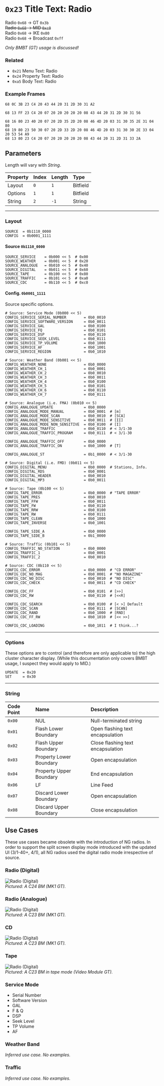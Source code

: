 # `0x23` Title Text: Radio

Radio `0x68` → GT `0x3b`  
~~Radio `0x68` → MID `0xc0`~~  
Radio `0x68` → IKE `0x80`  
Radio `0x68` → Broadcast `0xff`

*Only BMBT (GT) usage is discussed!*

### Related

- `0x21` Menu Text: Radio
- `0x24` Property Text: Radio
- `0xa5` Body Text: Radio

### Example Frames

    68 0C 3B 23 C4 20 43 44 20 31 2D 30 31 A2
    
    68 13 FF 23 C4 20 07 20 20 20 20 20 08 43 44 20 31 2D 30 31 56
    
    68 16 80 23 40 20 07 20 2D 35 2D 20 08 46 4D 20 03 31 30 35 2E 31 04 80
    68 19 80 23 50 30 07 20 2D 33 2D 20 08 46 4D 20 03 31 30 30 2E 33 04 20 53 54 A9 
    68 13 80 23 C4 20 07 20 20 20 20 20 08 43 44 20 31 2D 31 33 2A

<!--          "CD 1-01" -->
<!-- # "☐     ☐CD 1-01" -->

## Parameters

Length will vary with *String*.

Property|Index|Length|Type
:-------|:----|:-----|:---
Layout  |`0`  |`1`   |Bitfield
Options |`1`  |`1`   |Bitfield
String  |`2`  |`-1`  |String

---

### Layout

    SOURCE  = 0b1110_0000
    CONFIG  = 0b0001_1111

#### Source `0b1110_0000`

    SOURCE_SERVICE    = 0b000 << 5  # 0x00
    SOURCE_WEATHER    = 0b001 << 5  # 0x20
    SOURCE_ANALOGUE   = 0b010 << 5  # 0x40
    SOURCE_DIGITAL    = 0b011 << 5  # 0x60
    SOURCE_TAPE       = 0b100 << 5  # 0x80
    SOURCE_TRAFFIC    = 0b101 << 5  # 0xa0
    SOURCE_CDC        = 0b110 << 5  # 0xc0

#### Config. `0b0001_1111`

Source specific options.

    # Source: Service Mode (0b000 << 5)
    CONFIG_SERVICE_SERIAL_NUMBER        = 0b0_0010
    CONFIG_SERVICE_SOFTWARE_VERSION     = 0b0_0011
    CONFIG_SERVICE_GAL                  = 0b0_0100
    CONFIG_SERVICE_FQ                   = 0b0_0101
    CONFIG_SERVICE_DSP                  = 0b0_0110
    CONFIG_SERVICE_SEEK_LEVEL           = 0b0_0111
    CONFIG_SERVICE_TP_VOLUME            = 0b0_1000
    CONFIG_SERVICE_AF                   = 0b0_1001
    CONFIG_SERVICE_REGION               = 0b0_1010
    
    # Source: Weather Band (0b001 << 5)
    CONFIG_WEATHER_NONE                 = 0b0_0000
    CONFIG_WEATHER_CH_1                 = 0b0_0001
    CONFIG_WEATHER_CH_2                 = 0b0_0010
    CONFIG_WEATHER_CH_3                 = 0b0_0011
    CONFIG_WEATHER_CH_4                 = 0b0_0100
    CONFIG_WEATHER_CH_5                 = 0b0_0101
    CONFIG_WEATHER_CH_6                 = 0b0_0110
    CONFIG_WEATHER_CH_7                 = 0b0_0111

    # Source: Analogue (i.e. FMA) (0b010 << 5)    
    CONFIG_ANALOGUE_UPDATE              = 0b0_0000
    CONFIG_ANALOGUE_MODE_MANUAL         = 0b0_0001  # [m]
    CONFIG_ANALOGUE_MODE_SCAN           = 0b0_0010  # [SCA]
    CONFIG_ANALOGUE_MODE_SENSITIVE      = 0b0_0011  # [II]
    CONFIG_ANALOGUE_MODE_NON_SENSITIVE  = 0b0_0100  # [I]
    CONFIG_ANALOGUE_TRAFFIC             = 0b0_0110  # < 3/1-30
    CONFIG_ANALOGUE_TRAFFIC_PROGRAM     = 0b0_0111  # < 3/1-30

    CONFIG_ANALOGUE_TRAFFIC_OFF         = 0b0_0000
    CONFIG_ANALOGUE_TRAFFIC_ON          = 0b0_1000  # [T]
    
    CONFIG_ANALOGUE_ST                  = 0b1_0000  # < 3/1-30

    # Source: Digital (i.e. FMD) (0b011 << 5)
    CONFIG_DIGITAL_MENU                 = 0b0_0000  # Stations, Info.
    CONFIG_DIGITAL_RDS                  = 0b0_0001
    CONFIG_DIGITAL_HEADER               = 0b0_0010
    CONFIG_DIGITAL_MP3                  = 0b0_0011

    # Source: Tape (0b100 << 5)
    CONFIG_TAPE_ERROR                   = 0b0_0000  # "TAPE ERROR"
    CONFIG_TAPE_PRES                    = 0b0_0010
    CONFIG_TAPE_FFW                     = 0b0_0011
    CONFIG_TAPE_FW                      = 0b0_0110
    CONFIG_TAPE_RRW                     = 0b0_0100
    CONFIG_TAPE_RW                      = 0b0_0111
    CONFIG_TAPE_CLEAN                   = 0b0_1000
    CONFIG_TAPE_INVERSE                 = 0b0_1001

    CONFIG_TAPE_SIDE_A                  = 0b0_0000
    CONFIG_TAPE_SIDE_B                  = 0b1_0000
    
    # Source: Traffic (0b101 << 5)
    CONFIG_TRAFFIC_NO_STATION           = 0b0_0000
    CONFIG_TRAFFIC_1                    = 0b0_0001
    CONFIG_TRAFFIC_2                    = 0b0_0010
    
    # Source: CDC (0b110 << 5)
    CONFIG_CDC_ERROR                    = 0b0_0000  # "CD ERROR"
    CONFIG_CDC_NO_MAG                   = 0b0_0001  # "NO MAGAZINE"
    CONFIG_CDC_NO_DISC                  = 0b0_0010  # "NO DISC"
    CONFIG_CDC_CHECK                    = 0b0_0011  # "CD CHECK"
    
    CONFIG_CDC_FF                       = 0b0_0101  # [>>]
    CONFIG_CDC_RW                       = 0b0_0110  # [<<R]
    
    CONFIG_CDC_SEARCH                   = 0b0_0100  # [< >] Default
    CONFIG_CDC_SCAN                     = 0b0_0111  # [SCAN]
    CONFIG_CDC_RAND                     = 0b0_1000  # [RND]
    CONFIG_CDC_FF_RW                    = 0b0_1010  # [<< >>]
    
    CONFIG_CDC_LOADING                  = 0b0_1011  # I think...?

---

### Options

These options are to control (and therefore are only applicable to) the high cluster character display. (While this documentation only covers BMBT usage, I suspect they would apply to MID.)
    
    UPDATE  = 0x20
    SET     = 0x30

---

### String

Code Point|Name                      |Description
:---------|:-------------------------|:----------
`0x00`    |NUL                       |Null-terminated string
`0x01`    |Flash Lower Boundary      |Open flashing text encapsulation
`0x02`    |Flash Upper Boundary      |Close flashing text encapsulation
`0x03`    |Property Lower Boundary   |Open encapsulation
`0x04`    |Property Upper Boundary   |End encapsulation
`0x06`    |LF                        |Line Feed
`0x07`    |Discard Lower Boundary    |Open encapsulation
`0x08`    |Discard Upper Boundary    |Close encapsulation

## Use Cases

These use cases became obsolete with the introduction of NG radios. In order to support the split screen display mode introduced with the updated UI (3/1-40+, 4/1), all NG radios used the digital radio mode irrespective of source.

### Radio (Digital)

![Radio (Digital)](23/digital_old.jpg)  
*Pictured: A C24 BM (MK1 GT).*

<!--![Radio (Digital)](23/analogue_vm.jpg)  -->
<!--*Pictured: A BM53 (NG radio) using the digital layout for analogue radio.*-->

### Radio (Analogue)

![Radio (Digital)](23/analogue_old.jpg)  
*Pictured: A C23 BM (MK1 GT).*

### CD

![Radio (Digital)](23/cdc_old.jpg)  
*Pictured: A C23 BM (MK1 GT).*

### Tape

![Radio (Digital)](23/tape_vm.jpg)  
*Pictured: A C23 BM in tape mode (Video Module GT).*

### Service Mode

- Serial Number
- Software Version
- GAL
- F & Q
- DSP
- Seek Level
- TP Volume
- AF

### Weather Band

*Inferred use case. No examples.*

### Traffic

*Inferred use case. No examples.*